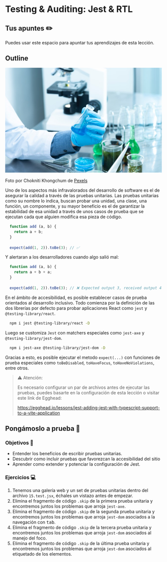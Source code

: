 # Testing & Auditing: Jest & RTL

## Tus apuntes ✏️

Puedes usar este espacio para apuntar tus aprendizajes de esta lección.


## Outline

![Persona haciendo pruebas con químicos en un laboratorio](./assets/test.jpeg)

Foto por Chokniti Khongchum de [Pexels](https://www.pexels.com/photo/person-holding-laboratory-flask-2280571)


Uno de los aspectos más infravalorados del desarrollo de software es el de asegurar la calidad a través de las pruebas unitarias. Las pruebas unitarias como su nombre lo indica, buscan probar una unidad, una clase, una función, un componente, y su mayor beneficio es el de garantizar la estabilidad de esa unidad a través de unos casos de prueba que se ejecutan cada que alguien modifica esa pieza de código.


```js
  function add (a, b) {
    return a + b;
  }

  expect(add(1, 2)).toBe(3); // ✅
```

Y alertaran a los desarrolladores cuando algo salió mal:

```js
  function add (a, b) {
    return a + b + a;
  }

  expect(add(1, 2)).toBe(3); // ❌ Expected output 3, received output 4
```

En el ámbito de accesibilidad, es posible establecer casos de prueba orientados al desarrollo inclusivo. Todo comienza por la definición de las dos librerías por defecto para probar aplicaciones React como `jest` y `@testing-library/react`.

```bash
  npm i jest @testing-library/react -D
```

Luego se customiza `Jest` con matchers especiales como `jest-axe` y `@testing-library/jest-dom`.

```bash
  npm i jest-axe @testing-library/jest-dom -D
```

Gracias a esto, es posible ejecutar el metodo `expect(...)` con funciones de prueba especiales como `toBeDisabled`, `toHaveFocus`, `toHaveNoViolations`, entre otros.



> ⚠️ Atención:
>
> Es necesario configurar un par de archivos antes de ejecutar las pruebas,
> puedes basarte en la configuración de esta lección o visitar este link de Egghead:
>
> https://egghead.io/lessons/jest-adding-jest-with-typescript-support-to-a-vite-application


## Pongámoslo a prueba 💪

### Objetivos 🎯
- Entender los beneficios de escribir pruebas unitarias.
- Descubrir como incluir pruebas que favorezcan la accesibilidad del sitio
- Aprender como extender y potenciar la configuración de Jest.

### Ejercicios 💻

1. Tenemos una galería web y un set de pruebas unitarias dentro del archivo `15.test.jsx`, échales un vistazo antes de empezar.
2. Elimina el fragmento de código `.skip` de la primera prueba unitaria y encontremos juntos los problemas que arroja `jest-axe`.
3. Elimina el fragmento de código `.skip` de la segunda prueba unitaria y encontremos juntos los problemas que arroja `jest-dom` asociados a la navegación con <kbd>tab</kbd>.
4. Elimina el fragmento de código `.skip` de la tercera prueba unitaria y encontremos juntos los problemas que arroja `jest-dom` asociados al manejo del foco.
5. Elimina el fragmento de código `.skip` de la última prueba unitaria y encontremos juntos los problemas que arroja `jest-dom` asociados al etiquetado de los elementos.
